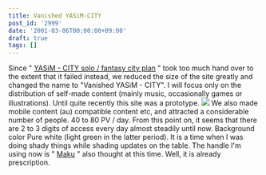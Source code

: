 ```yaml
---
title: Vanished YASiM-CITY
post_id: '2999'
date: '2001-03-06T00:00:00+09:00'
draft: true
tags: []
---
```


Since " [YASiM - CITY solo / fantasy city plan](https://danmaq.com/kuto) " took too much hand over to the extent that it failed instead, we reduced the size of the site greatly and changed the name to "Vanished YASiM - CITY". I will focus only on the distribution of self-made content (mainly music, occasionally games or illustrations). Until quite recently this site was a prototype. ![](https://danmaq.com/wp-content/uploads/1999/09/vy.png) We also made mobile content (au) compatible content etc, and attracted a considerable number of people. 40 to 80 PV / day. From this point on, it seems that there are 2 to 3 digits of access every day almost steadily until now. Background color Pure white (light green in the latter period). It is a time when I was doing shady things while shading updates on the table. The handle I'm using now is " [Maku](https://danmaq.com/danmaq) " also thought at this time. Well, it is already prescription.
